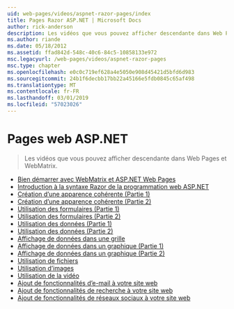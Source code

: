 ```yaml
---
uid: web-pages/videos/aspnet-razor-pages/index
title: Pages Razor ASP.NET | Microsoft Docs
author: rick-anderson
description: Les vidéos que vous pouvez afficher descendante dans Web Pages et WebMatrix.
ms.author: riande
ms.date: 05/18/2012
ms.assetid: ffad842d-548c-40c6-84c5-10858133e972
msc.legacyurl: /web-pages/videos/aspnet-razor-pages
msc.type: chapter
ms.openlocfilehash: e0c0c719ef628a4e5050e908d45421d5bfd6d983
ms.sourcegitcommit: 24b1f6decbb17bb22a45166e5fdb0845c65af498
ms.translationtype: MT
ms.contentlocale: fr-FR
ms.lasthandoff: 03/01/2019
ms.locfileid: "57023026"
---
```

<a name="aspnet-web-pages"></a>Pages web ASP.NET
=================
> Les vidéos que vous pouvez afficher descendante dans Web Pages et WebMatrix.


- [Bien démarrer avec WebMatrix et ASP.NET Web Pages](getting-started-with-webmatrix-and-aspnet-web-pages.md)
- [Introduction à la syntaxe Razor de la programmation web ASP.NET](introduction-to-aspnet-web-programming-using-the-razor-syntax.md)
- [Création d’une apparence cohérente (Partie 1)](creating-a-consistent-look-part-1.md)
- [Création d’une apparence cohérente (Partie 2)](creating-a-consistent-look-part-2.md)
- [Utilisation des formulaires (Partie 1)](working-with-forms-part-1.md)
- [Utilisation des formulaires (Partie 2)](working-with-forms-part-2.md)
- [Utilisation des données (Partie 1)](working-with-data-part-1.md)
- [Utilisation des données (Partie 2)](working-with-data-part-2.md)
- [Affichage de données dans une grille](displaying-data-in-a-grid.md)
- [Affichage de données dans un graphique (Partie 1)](displaying-data-in-a-chart-part-1.md)
- [Affichage de données dans un graphique (Partie 2)](displaying-data-in-a-chart-part-2.md)
- [Utilisation de fichiers](working-with-files.md)
- [Utilisation d’images](working-with-images.md)
- [Utilisation de la vidéo](working-with-video.md)
- [Ajout de fonctionnalités d’e-mail à votre site web](adding-email-to-your-web-site.md)
- [Ajout de fonctionnalités de recherche à votre site web](adding-search-to-your-web-site.md)
- [Ajout de fonctionnalités de réseaux sociaux à votre site web](adding-social-networking-to-your-website.md)
